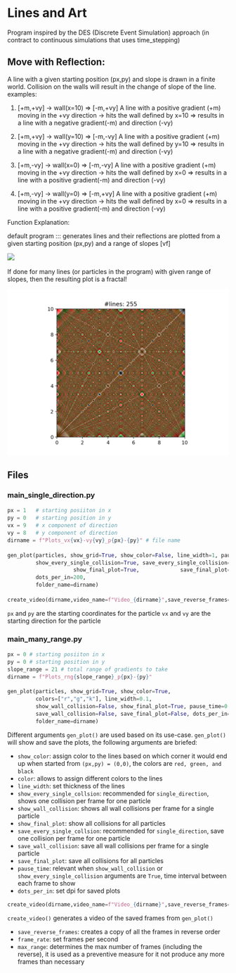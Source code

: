 # Lines and Art
Program inspired by the DES (Discrete Event Simulation) approach (in contract to continuous simulations that uses time_stepping)

## Move with Reflection: 
A line with a given starting position (px,py) and slope is drawn in a finite world. Collision on the walls will result in the change of slope of the line.
examples:
1) [+m,+vy] -> wall(x=10) => [-m,+vy]
A line with a positive gradient (+m) moving in the +vy direction -> hits the wall defined by x=10 => results in a line with a negative gradient(-m) and direction (-vy)

2) [+m,+vy] -> wall(y=10) => [-m,-vy]
A line with a positive gradient (+m) moving in the +vy direction -> hits the wall defined by y=10 => results in a line with a negative gradient(-m) and direction (-vy)

3) [+m,-vy] -> wall(x=0) => [-m,-vy]
A line with a positive gradient (+m) moving in the +vy direction -> hits the wall defined by  x=0 => results in a line with a positive gradient(-m) and direction (-vy)

4) [+m,-vy] -> wall(y=0) => [-m,+vy]
A line with a positive gradient (+m) moving in the +vy direction -> hits the wall defined by  x=0 => results in a line with a positive gradient(-m) and direction (-vy)

Function Explanation:

default program ::: generates lines and their reflections are plotted from a given starting position (px,py) and a range of slopes [vf]

![](https://i.imgur.com/P5FOlXF.gif)

If done for many lines (or particles in the program) with given range of slopes, then the resulting plot is a fractal!

![](Examples/Many_Range/frame_0259.png)

## Files

### main_single_direction.py
```python
px = 1   # starting posiiton in x
py = 0   # starting position in y
vx = 9   # x component of direction
vy = 8   # y component of direction
dirname = f"Plots_vx{vx}-vy{vy}_p{px}-{py}" # file name

gen_plot(particles, show_grid=True, show_color=False, line_width=1, pause_time=0.1,
         show_every_single_collision=True, save_every_single_collision=False,
                     show_final_plot=True,             save_final_plot=False,
         dots_per_in=200,
         folder_name=dirname)

create_video(dirname,video_name=f"Video_{dirname}",save_reverse_frames=False,frame_rate=5,max_range=[1, len(particles)])
```

`px` and `py` are the starting coordinates for the particle
`vx` and `vy` are the starting direction for the particle
### main_many_range.py
```python
px = 0 # starting posiiton in x
py = 0 # starting position in y
slope_range = 21 # total range of gradients to take
dirname = f"Plots_rng{slope_range}_p{px}-{py}"

gen_plot(particles, show_grid=True, show_color=True,
         colors=["r","g","k"], line_width=0.1,
         show_wall_collision=False, show_final_plot=True, pause_time=0.1,
         save_wall_collision=False, save_final_plot=False, dots_per_in=200,
         folder_name=dirname)
```

Different arguments `gen_plot()` are used based on its use-case.
`gen_plot()` will show and save the plots, the following arguments are briefed:
 - `show_color`: assign color to the lines based on which corner it would end up when started from `(px,py) = (0,0)`, the colors are `red, green, and black`
 - `color`: allows to assign different colors to the lines
 - `line_width`: set thickness of the lines
 - `show_every_single_collsion`:  recommended for `single_direction`, shows one collision per frame for one particle
 - `show_wall_collision`: shows all wall collisions per frame for a single particle
 - `show_final_plot`: show all collisions for all particles
 - `save_every_single_collsion`:  recommended for `single_direction`, save one collision per frame for one particle
 - `save_wall_collision`: save all wall collisions per frame for a single particle
 - `save_final_plot`: save all collisions for all particles
 - `pause_time`: relevant when `show_wall_collision` or `show_every_single_collision` arguments are `True`, time interval between each frame to show
 - `dots_per_in`: set dpi for saved plots

```python
create_video(dirname,video_name=f"Video_{dirname}",save_reverse_frames=False,frame_rate=5, max_range=[1, len(particles)])
```
`create_video()` generates a video of the saved frames from `gen_plot()`
 - `save_reverse_frames`: creates a copy of all the frames in reverse order
 - `frame_rate`: set frames per second
 - `max_range`: determines the max number of frames (including the reverse), it is used as a preventive measure for it not produce any more frames than necessary
